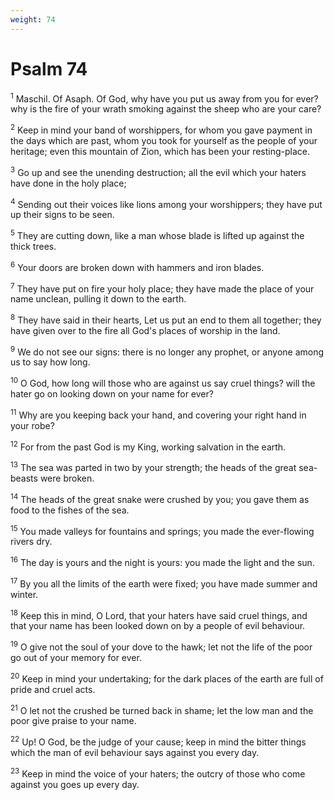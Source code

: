 ```yaml
---
weight: 74
---
```


# Psalm 74

<sup>1</sup> Maschil. Of Asaph. Of God, why have you put us away from you for ever? why is the fire of your wrath smoking against the sheep who are your care? 

<sup>2</sup> Keep in mind your band of worshippers, for whom you gave payment in the days which are past, whom you took for yourself as the people of your heritage; even this mountain of Zion, which has been your resting-place. 

<sup>3</sup> Go up and see the unending destruction; all the evil which your haters have done in the holy place; 

<sup>4</sup> Sending out their voices like lions among your worshippers; they have put up their signs to be seen. 

<sup>5</sup> They are cutting down, like a man whose blade is lifted up against the thick trees. 

<sup>6</sup> Your doors are broken down with hammers and iron blades. 

<sup>7</sup> They have put on fire your holy place; they have made the place of your name unclean, pulling it down to the earth. 

<sup>8</sup> They have said in their hearts, Let us put an end to them all together; they have given over to the fire all God's places of worship in the land. 

<sup>9</sup> We do not see our signs: there is no longer any prophet, or anyone among us to say how long. 

<sup>10</sup> O God, how long will those who are against us say cruel things? will the hater go on looking down on your name for ever? 

<sup>11</sup> Why are you keeping back your hand, and covering your right hand in your robe? 

<sup>12</sup> For from the past God is my King, working salvation in the earth. 

<sup>13</sup> The sea was parted in two by your strength; the heads of the great sea-beasts were broken. 

<sup>14</sup> The heads of the great snake were crushed by you; you gave them as food to the fishes of the sea. 

<sup>15</sup> You made valleys for fountains and springs; you made the ever-flowing rivers dry. 

<sup>16</sup> The day is yours and the night is yours: you made the light and the sun. 

<sup>17</sup> By you all the limits of the earth were fixed; you have made summer and winter. 

<sup>18</sup> Keep this in mind, O Lord, that your haters have said cruel things, and that your name has been looked down on by a people of evil behaviour. 

<sup>19</sup> O give not the soul of your dove to the hawk; let not the life of the poor go out of your memory for ever. 

<sup>20</sup> Keep in mind your undertaking; for the dark places of the earth are full of pride and cruel acts. 

<sup>21</sup> O let not the crushed be turned back in shame; let the low man and the poor give praise to your name. 

<sup>22</sup> Up! O God, be the judge of your cause; keep in mind the bitter things which the man of evil behaviour says against you every day. 

<sup>23</sup> Keep in mind the voice of your haters; the outcry of those who come against you goes up every day. 


